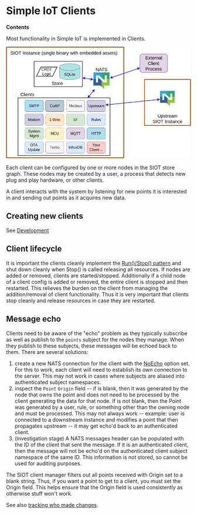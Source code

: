 # Simple IoT Clients

**Contents**

<!-- toc -->

Most functionality in Simple IoT is implemented in Clients.

![app-arch](images/arch-app.png)

Each client can be configured by one or more nodes in the SIOT store graph.
These nodes may be created by a user, a process that detects new plug and play
hardware, or other clients.

A client interacts with the system by listening for new points it is interested
in and sending out points as it acquires new data.

## Creating new clients

See [Development](development.md)

## Client lifecycle

It is important the clients cleanly implement the
[Run()/Stop() pattern](architecture-app.md#application-lifecycle) and shut down
cleanly when Stop() is called releasing all resources. If nodes are added or
removed, clients are started/stopped. Additionally if a child node of a client
config is added or removed, the entire client is stopped and then restarted.
This relieves the burden on the client from managing the addition/removal of
client functionality. Thus it is very important that clients stop cleanly and
release resources in case they are restarted.

## Message echo

Clients need to be aware of the "echo" problem as they typically subscribe as
well as publish to the `points` subject for the nodes they manage. When they
publish to these subjects, these messages will be echoed back to them. There are
several solutions:

1. create a new NATS connection for the client with the
   [NoEcho](https://docs.nats.io/using-nats/developer/connecting/noecho) option
   set. For this to work, each client will need to establish its own connection
   to the server. This may not work in cases where subjects are aliased into
   authenticated subject namespaces.
2. inspect the `Point` `Origin` field -- if is blank, then it was generated by
   the node that owns the point and does not need to be processed by the client
   generating the data for that node. If is not blank, then the Point was
   generated by a user, rule, or something other than the owning node and must
   be processed. This may not always work -- example: user is connected to a
   downstream instance and modifies a point that then propagates upstream -- it
   may get echo'd back to an authenticated client.
3. (investigation stage) A NATS messages header can be populated with the ID of
   the client that sent the message. If it is an authenticated client, then the
   message will not be echo'd on the authenticated client subject namespace of
   the same ID. This information is not stored, so cannot be used for auditing
   purposes.

The SIOT client manager filters out all points received with Origin set to a
blank string. Thus, if you want a point to get to a client, you must set the
Origin field. This helps ensure that the Origin field is used consistently as
otherwise stuff won't work.

See also [tracking who made changes](data.md#tracking-who-made-changes).

